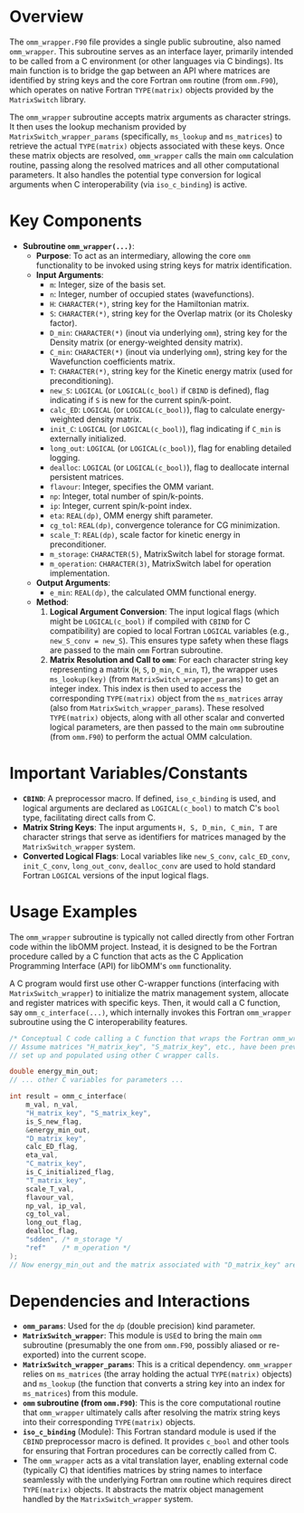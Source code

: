 # Overview

The `omm_wrapper.F90` file provides a single public subroutine, also named `omm_wrapper`. This subroutine serves as an interface layer, primarily intended to be called from a C environment (or other languages via C bindings). Its main function is to bridge the gap between an API where matrices are identified by string keys and the core Fortran `omm` routine (from `omm.F90`), which operates on native Fortran `TYPE(matrix)` objects provided by the `MatrixSwitch` library.

The `omm_wrapper` subroutine accepts matrix arguments as character strings. It then uses the lookup mechanism provided by `MatrixSwitch_wrapper_params` (specifically, `ms_lookup` and `ms_matrices`) to retrieve the actual `TYPE(matrix)` objects associated with these keys. Once these matrix objects are resolved, `omm_wrapper` calls the main `omm` calculation routine, passing along the resolved matrices and all other computational parameters. It also handles the potential type conversion for logical arguments when C interoperability (via `iso_c_binding`) is active.

# Key Components

*   **Subroutine `omm_wrapper(...)`**:
    *   **Purpose**: To act as an intermediary, allowing the core `omm` functionality to be invoked using string keys for matrix identification.
    *   **Input Arguments**:
        *   `m`: Integer, size of the basis set.
        *   `n`: Integer, number of occupied states (wavefunctions).
        *   `H`: `CHARACTER(*)`, string key for the Hamiltonian matrix.
        *   `S`: `CHARACTER(*)`, string key for the Overlap matrix (or its Cholesky factor).
        *   `D_min`: `CHARACTER(*)` (inout via underlying `omm`), string key for the Density matrix (or energy-weighted density matrix).
        *   `C_min`: `CHARACTER(*)` (inout via underlying `omm`), string key for the Wavefunction coefficients matrix.
        *   `T`: `CHARACTER(*)`, string key for the Kinetic energy matrix (used for preconditioning).
        *   `new_S`: `LOGICAL` (or `LOGICAL(c_bool)` if `CBIND` is defined), flag indicating if `S` is new for the current spin/k-point.
        *   `calc_ED`: `LOGICAL` (or `LOGICAL(c_bool)`), flag to calculate energy-weighted density matrix.
        *   `init_C`: `LOGICAL` (or `LOGICAL(c_bool)`), flag indicating if `C_min` is externally initialized.
        *   `long_out`: `LOGICAL` (or `LOGICAL(c_bool)`), flag for enabling detailed logging.
        *   `dealloc`: `LOGICAL` (or `LOGICAL(c_bool)`), flag to deallocate internal persistent matrices.
        *   `flavour`: Integer, specifies the OMM variant.
        *   `np`: Integer, total number of spin/k-points.
        *   `ip`: Integer, current spin/k-point index.
        *   `eta`: `REAL(dp)`, OMM energy shift parameter.
        *   `cg_tol`: `REAL(dp)`, convergence tolerance for CG minimization.
        *   `scale_T`: `REAL(dp)`, scale factor for kinetic energy in preconditioner.
        *   `m_storage`: `CHARACTER(5)`, MatrixSwitch label for storage format.
        *   `m_operation`: `CHARACTER(3)`, MatrixSwitch label for operation implementation.
    *   **Output Arguments**:
        *   `e_min`: `REAL(dp)`, the calculated OMM functional energy.
    *   **Method**:
        1.  **Logical Argument Conversion**: The input logical flags (which might be `LOGICAL(c_bool)` if compiled with `CBIND` for C compatibility) are copied to local Fortran `LOGICAL` variables (e.g., `new_S_conv = new_S`). This ensures type safety when these flags are passed to the main `omm` Fortran subroutine.
        2.  **Matrix Resolution and Call to `omm`**: For each character string key representing a matrix (`H`, `S`, `D_min`, `C_min`, `T`), the wrapper uses `ms_lookup(key)` (from `MatrixSwitch_wrapper_params`) to get an integer index. This index is then used to access the corresponding `TYPE(matrix)` object from the `ms_matrices` array (also from `MatrixSwitch_wrapper_params`). These resolved `TYPE(matrix)` objects, along with all other scalar and converted logical parameters, are then passed to the main `omm` subroutine (from `omm.F90`) to perform the actual OMM calculation.

# Important Variables/Constants

*   **`CBIND`**: A preprocessor macro. If defined, `iso_c_binding` is used, and logical arguments are declared as `LOGICAL(c_bool)` to match C's `bool` type, facilitating direct calls from C.
*   **Matrix String Keys**: The input arguments `H, S, D_min, C_min, T` are character strings that serve as identifiers for matrices managed by the `MatrixSwitch_wrapper` system.
*   **Converted Logical Flags**: Local variables like `new_S_conv`, `calc_ED_conv`, `init_C_conv`, `long_out_conv`, `dealloc_conv` are used to hold standard Fortran `LOGICAL` versions of the input logical flags.

# Usage Examples

The `omm_wrapper` subroutine is typically not called directly from other Fortran code within the libOMM project. Instead, it is designed to be the Fortran procedure called by a C function that acts as the C Application Programming Interface (API) for libOMM's `omm` functionality.

A C program would first use other C-wrapper functions (interfacing with `MatrixSwitch_wrapper`) to initialize the matrix management system, allocate and register matrices with specific keys. Then, it would call a C function, say `omm_c_interface(...)`, which internally invokes this Fortran `omm_wrapper` subroutine using the C interoperability features.

```c
/* Conceptual C code calling a C function that wraps the Fortran omm_wrapper */
// Assume matrices "H_matrix_key", "S_matrix_key", etc., have been previously
// set up and populated using other C wrapper calls.

double energy_min_out;
// ... other C variables for parameters ...

int result = omm_c_interface(
    m_val, n_val,
    "H_matrix_key", "S_matrix_key",
    is_S_new_flag,
    &energy_min_out,
    "D_matrix_key",
    calc_ED_flag,
    eta_val,
    "C_matrix_key",
    is_C_initialized_flag,
    "T_matrix_key",
    scale_T_val,
    flavour_val,
    np_val, ip_val,
    cg_tol_val,
    long_out_flag,
    dealloc_flag,
    "sdden", /* m_storage */
    "ref"    /* m_operation */
);
// Now energy_min_out and the matrix associated with "D_matrix_key" are updated.
```

# Dependencies and Interactions

*   **`omm_params`**: Used for the `dp` (double precision) kind parameter.
*   **`MatrixSwitch_wrapper`**: This module is `USE`d to bring the main `omm` subroutine (presumably the one from `omm.F90`, possibly aliased or re-exported) into the current scope.
*   **`MatrixSwitch_wrapper_params`**: This is a critical dependency. `omm_wrapper` relies on `ms_matrices` (the array holding the actual `TYPE(matrix)` objects) and `ms_lookup` (the function that converts a string key into an index for `ms_matrices`) from this module.
*   **`omm` subroutine (from `omm.F90`)**: This is the core computational routine that `omm_wrapper` ultimately calls after resolving the matrix string keys into their corresponding `TYPE(matrix)` objects.
*   **`iso_c_binding`** (Module): This Fortran standard module is used if the `CBIND` preprocessor macro is defined. It provides `c_bool` and other tools for ensuring that Fortran procedures can be correctly called from C.
*   The `omm_wrapper` acts as a vital translation layer, enabling external code (typically C) that identifies matrices by string names to interface seamlessly with the underlying Fortran `omm` routine which requires direct `TYPE(matrix)` objects. It abstracts the matrix object management handled by the `MatrixSwitch_wrapper` system.

